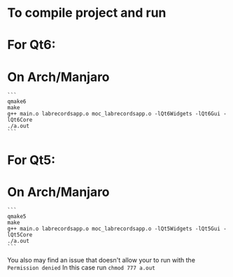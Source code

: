 
# To compile project and run

# For Qt6:

  # On Arch/Manjaro

    ```
    qmake6
    make
    g++ main.o labrecordsapp.o moc_labrecordsapp.o -lQt6Widgets -lQt6Gui -lQt6Core
    ./a.out
    ```

# For Qt5:

  # On Arch/Manjaro

    ```
    qmake5
    make
    g++ main.o labrecordsapp.o moc_labrecordsapp.o -lQt5Widgets -lQt5Gui -lQt5Core
    ./a.out
    ```

You also may find an issue that doesn't allow your to run with the `Permission denied`
In this case run `chmod 777 a.out`

  

